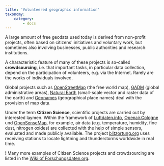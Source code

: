 ```yaml
---
title: 'Volunteered geographic information'
taxonomy:
    category:
        - docs
---
```

A large amount of free geodata used today is derived from non-profit projects, often based on citizens' initiatives and voluntary work, but sometimes also involving businesses, public authorities and research institutions.

A characteristic feature of many of these projects is so-called **crowdsourcing**, i.e. that important tasks, in particular data collection, depend on the participation of volunteers, e.g. via the Internet. Rarely are the works of individuals involved.

Global projects such as [OpenStreetMap](https://www.openstreetmap.org/) (the free world map), [GADM](https://gadm.org) (global administrative areas), [Natural Earth](https://www.naturalearthdata.com/) (small-scale vector and raster data of the earth) and [Geonames](https://www.geonames.org/) (geographical place names) deal with the provision of map data.

Under the term **Citizen Science**, scientific projects are carried out by interested laymen. Within the framework of [Luftdaten.info](https://luftdaten.info/), [Openair.Cologne](https://openair.cologne) und [OpenSenseMap](https://opensensemap.org/]), for example, air data (e.g. temperature, humidity, fine dust, nitrogen oxides) are collected with the help of simple sensors, evaluated and made publicly available. The project [blitzortung.org](http://de.blitzortung.org) uses receiving stations to locate lightning and thunderstorms worldwide in real time.

! Many more examples of Citizen Science projects and crowdsourcing are listed in the [Wiki of Forschungsdaten.org](http://www.forschungsdaten.org/index.php/Citizen_Science).